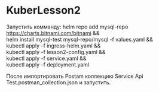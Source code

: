 # KuberLesson2

Запустить комманду:
helm repo add mysql-repo https://charts.bitnami.com/bitnami && \
helm install mysql-test mysql-repo/mysql -f values.yaml && \
kubectl apply -f ingress-helm.yaml && \
kubectl apply -f lesson2-config.yaml && \
kubectl apply -f service.yaml && \
kubectl apply -f deployment.yaml

После импортировать Postam коллекцию Service Api Test.postman_collection.json и запустить.
